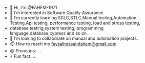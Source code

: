 - 👋 Hi, I’m @FAHEM-1971
- 👀 I’m interested in Software Quality Assurance 
- 🌱 I’m currently learning SDLC,STLC,Manual testing,Automation Testing,Api testing, performance testing, load and stress testing,
- database testing,system testing, programming language,database,cypress and so on.
- 💞️ I’m looking to collaborate on manual and automation projects.
- 📫 How to reach me faysalhossainfahem@gmail.com
- 😄 Pronouns: ...
- ⚡ Fun fact: ...

<!---
FAHEM-1971/FAHEM-1971 is a ✨ special ✨ repository because its `README.md` (this file) appears on your GitHub profile.
You can click the Preview link to take a look at your changes.
--->
